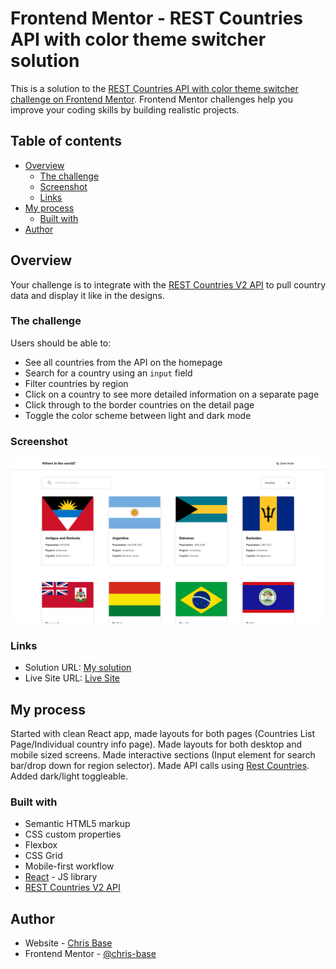 # Frontend Mentor - REST Countries API with color theme switcher solution

This is a solution to the [REST Countries API with color theme switcher challenge on Frontend Mentor](https://www.frontendmentor.io/challenges/rest-countries-api-with-color-theme-switcher-5cacc469fec04111f7b848ca). Frontend Mentor challenges help you improve your coding skills by building realistic projects.

## Table of contents

- [Overview](#overview)
  - [The challenge](#the-challenge)
  - [Screenshot](#screenshot)
  - [Links](#links)
- [My process](#my-process)
  - [Built with](#built-with)
- [Author](#author)

## Overview

Your challenge is to integrate with the [REST Countries V2 API](https://restcountries.com/#api-endpoints-v2) to pull country data and display it like in the designs.

### The challenge

Users should be able to:

- See all countries from the API on the homepage
- Search for a country using an `input` field
- Filter countries by region
- Click on a country to see more detailed information on a separate page
- Click through to the border countries on the detail page
- Toggle the color scheme between light and dark mode

### Screenshot

![](./public/rest-countries-api-screenshot.png)

### Links

- Solution URL: [My solution]()
- Live Site URL: [Live Site](https://chris-base.github.io/rest-countries-api-app/)

## My process

Started with clean React app, made layouts for both pages (Countries List Page/Individual country info page). Made layouts for both desktop and mobile sized screens. Made interactive sections (Input element for search bar/drop down for region selector). Made API calls using [Rest Countries](https://restcountries.com/#api-endpoints-v2). Added dark/light toggleable.

### Built with

- Semantic HTML5 markup
- CSS custom properties
- Flexbox
- CSS Grid
- Mobile-first workflow
- [React](https://reactjs.org/) - JS library
- [REST Countries V2 API](https://restcountries.com/#api-endpoints-v2)

## Author

- Website - [Chris Base](https://github.com/chris-base)
- Frontend Mentor - [@chris-base](https://www.frontendmentor.io/profile/chris-base)

